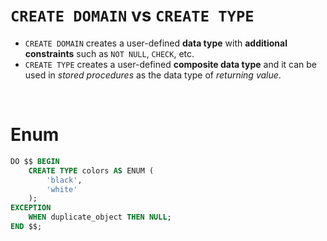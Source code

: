 # `CREATE DOMAIN` vs `CREATE TYPE`
- `CREATE DOMAIN` creates a user-defined **data type** with **additional constraints** such as `NOT NULL`, `CHECK`, etc.
- `CREATE TYPE` creates a user-defined **composite data type** and it can be used in *stored procedures* as the data type of *returning value*.

<br>

# Enum
```sql
DO $$ BEGIN
    CREATE TYPE colors AS ENUM (
        'black', 
        'white'
    );
EXCEPTION
    WHEN duplicate_object THEN NULL;
END $$;
```